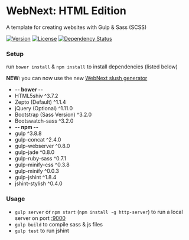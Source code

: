 WebNext: HTML Edition
=============

A template for creating websites with Gulp & Sass (SCSS)

[![Version][version-img]][version-url] [![License][license-img]][license-url] [![Dependency Status][gemnasium-img]][gemnasium-url]

### Setup

run `bower install` & `npm install` to install dependencies (listed below)

**NEW:** you can now use the new [WebNext slush generator][slush-webnext]

* **-- bower --**
* HTML5shiv ^3.7.2
* Zepto (Default) ^1.1.4
* jQuery (Optional) ^1.11.0
* Bootstrap (Sass Version) ^3.2.0
* Bootswatch-sass ^3.2.0
* **-- npm --**
* gulp ^3.8.8
* gulp-concat ^2.4.0
* gulp-webserver ^0.8.0
* gulp-jade ^0.8.0
* gulp-ruby-sass ^0.7.1
* gulp-minify-css ^0.3.8
* gulp-minify ^0.0.3
* gulp-jshint ^1.8.4
* jshint-stylish ^0.4.0

### Usage

* `gulp server` or `npm start` (`npm install -g http-server`) to run a local server on port [:9000](http://127.0.0.1:9000)
* `gulp build` to compile sass & js files
* `gulp test` to run jshint

[version-url]: https://github.com/myhonor16/webnext-html/releases
[version-img]: http://img.shields.io/badge/Version-1.0.0-yellow.svg
[license-url]: https://github.com/myhonor16/webnext-html/blob/master/LICENSE
[license-img]: http://img.shields.io/badge/License-MIT-red.svg
[travis-url]: https://travis-ci.org/myhonor16/webnext-html
[travis-img]: https://travis-ci.org/myhonor16/webnext-html.svg?branch=master
[gemnasium-url]: https://gemnasium.com/myhonor16/webnext-html
[gemnasium-img]: https://gemnasium.com/myhonor16/webnext-html.svg

[slush-webnext]: https://github.com/myhonor16/slush-webnext
